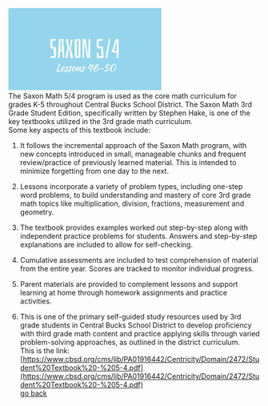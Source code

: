 ![alt text](../../images/image5.png)<br>
The Saxon Math 5/4 program is used as the core math curriculum for grades K-5 throughout Central Bucks School District. The Saxon Math 3rd Grade Student Edition, specifically written by Stephen Hake, is one of the key textbooks utilized in the 3rd grade math curriculum.<br>
Some key aspects of this textbook include:

1. It follows the incremental approach of the Saxon Math program, with new concepts introduced in small, manageable chunks and frequent review/practice of previously learned material. This is intended to minimize forgetting from one day to the next.

2. Lessons incorporate a variety of problem types, including one-step word problems, to build understanding and mastery of core 3rd grade math topics like multiplication, division, fractions, measurement and geometry.

3. The textbook provides examples worked out step-by-step along with independent practice problems for students. Answers and step-by-step explanations are included to allow for self-checking.

4. Cumulative assessments are included to test comprehension of material from the entire year. Scores are tracked to monitor individual progress.

5. Parent materials are provided to complement lessons and support learning at home through homework assignments and practice activities.

6. This is one of the primary self-guided study resources used by 3rd grade students in Central Bucks School District to develop proficiency with third grade math content and practice applying skills through varied problem-solving approaches, as outlined in the district curriculum.<br>
This is the link: [https://www.cbsd.org/cms/lib/PA01916442/Centricity/Domain/2472/Student%20Textbook%20-%205-4.pdf](https://www.cbsd.org/cms/lib/PA01916442/Centricity/Domain/2472/Student%20Textbook%20-%205-4.pdf)<br>
[go back](../math.html) 